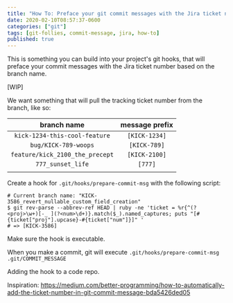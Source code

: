 ```yaml
---
title: "How To: Preface your git commit messages with the Jira ticket number"
date: 2020-02-10T08:57:37-0600
categories: ["git"]
tags: [git-follies, commit-message, jira, how-to]
published: true
---
```


This is something you can build into your project's git hooks, that will preface your commit messages with the Jira ticket number based on the branch name.

[WIP]

We want something that will pull the tracking ticket number from the branch, like so:

| branch name                     | message prefix |
|:-------------------------------:|:--------------:|
| `kick-1234-this-cool-feature`   | `[KICK-1234]`  |
| `bug/KICK-789-woops`            | `[KICK-789]`   |
| `feature/kick_2100_the_precept` | `[KICK-2100]`  |
| `777_sunset_life`               | `[777]`        |
|                                 |                |

Create a hook for `.git/hooks/prepare-commit-msg` with the following script:

``` shell
# Current branch name: "KICK-3586_revert_nullable_custom_field_creation"
$ git rev-parse --abbrev-ref HEAD | ruby -ne 'ticket = %r{^(?<proj>\w+)[-_ ](?<num>\d+)}.match($_).named_captures; puts "[#{ticket["proj"].upcase}-#{ticket["num"]}]" '
# => [KICK-3586]

```

Make sure the hook is executable.


When you make a commit, git will execute `.git/hooks/prepare-commit-msg .git/COMMIT_MESSAGE`

Adding the hook to a code repo.




Inspiration: https://medium.com/better-programming/how-to-automatically-add-the-ticket-number-in-git-commit-message-bda5426ded05
